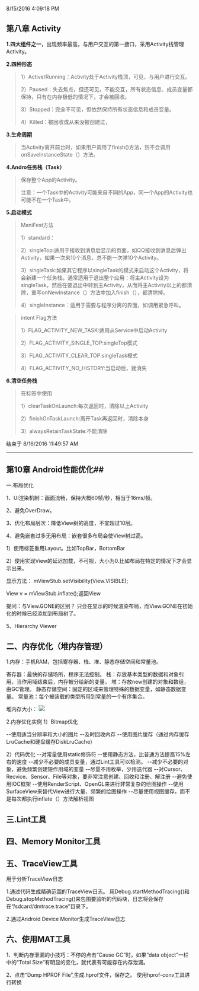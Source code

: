 8/15/2016 4:09:18 PM 
## 第八章 Activity ##

**1.四大组件之一**，出现频率最高，与用户交互的第一接口，采用Activity栈管理Activity。

**2.四种形态**

> 1）Active/Running：Activity处于Activity栈顶，可见，与用户进行交互。
> 
> 2）Paused：失去焦点，但还可见，不能交互，所有状态信息、成员变量都保持，只有在内存极低的情况下，才会被回收。
> 
> 3）Stopped：完全不可见，但依然保持所有状态信息和成员变量。
> 
> 4）Killed：被回收或从来没被创建过，

**3.生命周期**

> 当Activity离开前台时，如果用户调用了finish()方法，则不会调用onSaveInstanceState（）方法。

**4.Andro任务栈（Task）**

> 保存整个App的Activity。
> 
> 注意：一个Task中的Activity可能来自不同的App，同一个App的Activity也可能不在一个Task中。


**5.启动模式**

> ManiFest方法
> 
> 1）standard：
> 
> 2）singleTop:适用于接收到消息后显示的页面，如QQ接收到消息后弹出Activity，如果一次来10个消息，总不能一次弹10个Activity。
> 
> 3）singleTask:如果其它程序以singleTask的模式来启动这个Activity，将会新建一个任务栈。通常适用于退出整个应用：将主Activity设为singleTask，然后在要退出中转到主Activity，从而将主Activity以上的都清除，重写onNewInstance（）方法中加入finish（），都清除掉。
> 
> 4）singleInstance：适用于需要与程序分离的界面，如调用紧急呼叫。


> intent Flag方法
> 
> 1）FLAG_ACTIVITY_NEW_TASK:适用从Service中启动Activity
> 
> 2）FLAG_ACTIVITY_SINGLE_TOP:singleTop模式
> 
> 3）FLAG_ACTIVITY_CLEAR_TOP:singleTask模式
> 
> 4）FLAG_ACTIVITY_NO_HISTORY:当启动后，就消失

**6.清空任务栈**

> 在<activity>标签中使用
> 
> 1）clearTaskOnLaunch:每次返回时，清除以上Activity
> 
> 2）finishOnTaskLaunch:离开Task再返回时，清除本身
> 
> 3）alwaysRetainTaskState:不能清除

结束于 8/16/2016 11:49:57 AM 

----------

## 第10章 Android性能优化##
一.布局优化

1、UI渲染机制：画面流畅，保持大概60帧/秒，相当于16ms/帧。

2、避免OverDraw。

3、优化布局层次：降低View树的高度，不宜超过10层。

4、避免嵌套过多无用布局：嵌套很多布局会使View树过高。

1）使用<include>标签重用Layout。比如TopBar，BottomBar

2）使用<ViewStub>实现View的延迟加载，不可视，大小为0.比如布局在特定的情况下才会显示出来。

显示方法：
mViewStub.setVisibility(View.VISIBLE);

View v = mViewStub.inflate();返回View

提问：<ViewStub>与View.GONE的区别？
<ViewStub>只会在显示的时候渲染布局，而View.GONE在初始化的时候已经添加到布局树了。

5、Hierarchy Viewer

## 二、内存优化（堆内存管理） ##
1.内存：手机RAM，包括寄存器、栈、堆、静态存储空间和常量池。

寄存器：最快的存储场所，程序无法控制。
栈：存放基本类型的数据和对象引用，当作用域结束后，内存被分给新的变量。
堆：存放new创建的对象和数组，由GC管理。
静态存储空间：固定的区域来管理特殊的数据变量，如静态数据变量。
常量池：每个被装载的类型所用到常量的一个有序集合。

堆内存大小：
![](http://i.imgur.com/s7kOtuy.png)

2.内存优化实例
1）Bitmap优化

--使用适当分辨率和大小的图片
--及时回收内存
--使用图片缓存（通过内存缓存LruCache和硬盘缓存DiskLruCache）

2）代码优化
--对常量使用static修饰符
--使用静态方法，比普通方法提高15%左右的速度
--减少不必要的成员变量，通过Lint工具可以检测。
--减少不必要的对象，避免频繁创建短作用域的变量
--尽量不用枚举，少用迭代器
--对Cursor、Recvice、Sensor、File等对象，要非常注意创建、回收和注册、解注册
--避免使用IOC框架
--使用RenderScript、OpenGL来进行非常复杂的绘图操作
--使用SurfaceView来替代View进行大量、频繁的绘图操作
--尽量使用视图缓存，而不是每次都执行inflate（）方法解析视图

## 三.Lint工具 ##
## 四、Memory Monitor工具 ##
## 五、TraceView工具 ##
用于分析TraceView日志

1.通过代码生成精确范围的TraceView日志。
用Debug.startMethodTracing()和Debug.stopMethodTracing()来包围要监听的代码块，日志将会保存在“/sdcard/dmtrace.trace”目录下。

2.通过Android Device Monitor生成TraceView日志

## 六、使用MAT工具 ##
1、判断内存泄漏的小技巧：不停的点击“Cause GC”时，如果“data object”一栏中的“Total Size”有明显的变化，就代表有可能存在内存泄漏。	

2、点击“Dump HPROF File”,生成.hprof文件，保存之。
使用hprof-conv工具进行转换






